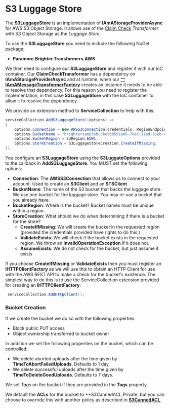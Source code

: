 # S3 Luggage Store

The **S3LuggageStore** is an implementation of **IAmAStorageProviderAsync** for AWS S3 Object Storage. It allows use of the [Claim Check](/contents/ClaimCheck.md) *Transformer* with S3 Object Storage as the *Luggage Store*.

To use the **S3LuggageStore** you need to include the following NuGet package:

* **Paramore.Brighter.Transformers.AWS**

We then need to configure our **S3LuggageStore** and register it with our IoC container. Our **ClaimCheckTransformer** has a dependency on **IAmAStorageProviderAsync** and at runtime, when our [** **IAmAMessageTransformerFactory**](/contents/MessageMappers.md#message-transformer-factory) creates an instance it needs to be able to resolve that dependency. For this reason you need to register the implementation, in this case **S3LuggageStore** with the IoC container to allow it to resolve the dependency.

We provide an extension method to **ServiceCollection** to help with this:

``` csharp
serviceCollection.AddS3LuggageStore((options) =>
{
	options.Connection = new AWSS3Connection(credentials, RegionEndpoint.EUWest1);
	options.BucketName = "brightersamplebucketb0561a06-70ec-11ed-a1eb-0242ac120002";
	options.BucketRegion = S3Region.EUW1;
	options.StoreCreation = S3LuggageStoreCreation.CreateIfMissing;
});
```

You configure an **S3LuggageStore** using the **S3LuggateOptions** provided to the callback in **AddS3LuggageStore**. You MUST set the following options:

* **Connection**: The **AWSS3Connection** that allows us to connect to your account. Used to create an **S3Client** and an **STSClient**
* **BucketName**: The name of the S3 bucket that backs the luggage store. We use one bucket for the luggage store. You may re-use a bucket that you already have.
* **BucketRegion**: Where is the bucket? Bucket names must be unique within a region.
* **StoreCreation**: What should we do when determining if there is a bucket for the store?
	* **CreateIfMissing**: We will create the bucket in the requested region (provided the credentials provided have rights to do this.)
	* **ValidateExists**: We will check if the bucket exists in the requested region. We throw an **InvalidOperationException** if it does not.
	* **AssumeExists**: We do not check for the bucket, but just assume it exists

If you choose **CreateIfMissing** or **ValidateExists** then you must register an **IHTTPClientFactory** as we will use this to obtain an HTTP Client for use with the AWS REST API to make a check for the bucket's existence. The simplest way to do this is to use the ServiceCollection extension provided for creating an **IHTTPClientFactory**:

```csharp
 serviceCollection.AddHttpClient();
```

### Bucket Creation

If we create the bucket we do so with the following properties:

* Block public PUT access
* Object ownership transferred to bucket owner

In addition we set the following properties on the bucket, which can be controlled:

* We delete aborted uploads after the time given by **TimeToAbortFailedUploads**. Defaults to 1 day.
* We delete successful uploads after the time given by **TimeToDeleteGoodUploads**. Defaults to 7 days.

We set *Tags* on the bucket if they are provided in the **Tags** property.

We default the **ACLs** for the bucket to **S3CannedACL.Private, but you can choose to override this with another policy as described in [**S3CannedACL**](https://docs.aws.amazon.com/AmazonS3/latest/userguide/s3-access-control.html#RESTCannedAccessPolicies). 

